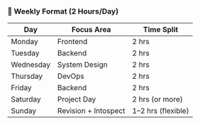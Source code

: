 ### 🔁 Weekly Format (2 Hours/Day)

| Day       | Focus Area           | Time Split         |
| --------- | -------------------- | ------------------ |
| Monday    | Frontend             | 2 hrs              |
| Tuesday   | Backend              | 2 hrs              |
| Wednesday | System Design        | 2 hrs              |
| Thursday  | DevOps               | 2 hrs              |
| Friday    | Backend              | 2 hrs              |
| Saturday  | Project Day          | 2 hrs (or more)    |
| Sunday    | Revision + Intospect | 1–2 hrs (flexible) |
